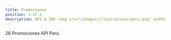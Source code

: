 ```yaml
---
title: Promociones
position: 3.17.2
description: API & SDK <img src="/images/illustrations/peru.png" width="50">
---
```


26 Promociones API Perú
